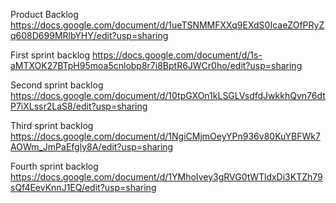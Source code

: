 Product Backlog
https://docs.google.com/document/d/1ueTSNMMFXXq9EXdS0IcaeZOfPRyZq608D699MRlbYHY/edit?usp=sharing

First sprint backlog
https://docs.google.com/document/d/1s-aMTXOK27BTpH95moa5cnlobp8r7i8BptR6JWCr0ho/edit?usp=sharing

Second sprint backlog
https://docs.google.com/document/d/10tpGXOn1kLSGLVsdfdJwkkhQvn76dtP7iXLssr2LaS8/edit?usp=sharing

Third sprint backlog
https://docs.google.com/document/d/1NgiCMjmOeyYPn936v80KuYBFWk7AOWm_JmPaEfgly8A/edit?usp=sharing

Fourth sprint backlog
https://docs.google.com/document/d/1YMhoIvey3gRVG0tWTldxDi3KTZh79sQf4EevKnnJ1EQ/edit?usp=sharing
